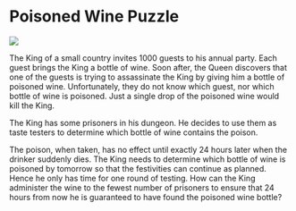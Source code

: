 # Poisoned Wine Puzzle

![](https://github.com/supportingami/sami-maths-club/blob/master/maths-club-pack/images/poisoned-wine-puzzle-1.png?raw=true)


The King of a small country invites 1000 guests to his annual party. Each guest brings the King a bottle of wine. Soon after, the Queen discovers that one of the guests is trying to assassinate the King by giving him a bottle of poisoned wine. Unfortunately, they do not know which guest, nor which bottle of wine is poisoned. Just a single drop of the poisoned wine would kill the King.

The King has some prisoners in his dungeon. He decides to use them as taste testers to determine which bottle of wine contains the poison. 

The poison, when taken, has no effect until exactly 24 hours later when the drinker suddenly dies. The King needs to determine which bottle of wine is poisoned by tomorrow so that the festivities can continue as planned. Hence he only has time for one round of testing. How can the King administer the wine to the fewest number of prisoners to ensure that 24 hours from now he is guaranteed to have found the poisoned wine bottle?

